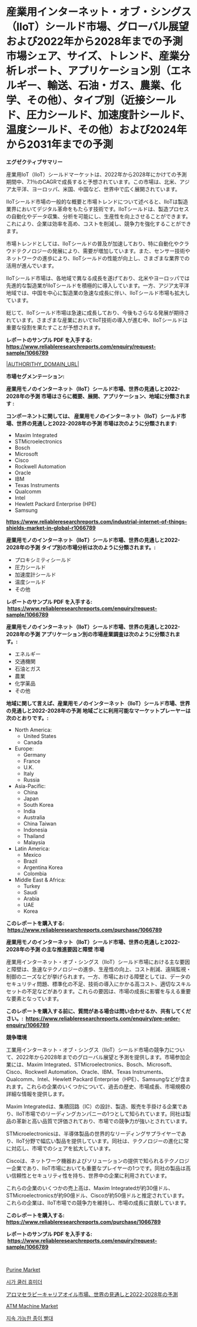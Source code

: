<p><h1>産業用インターネット・オブ・シングス（IIoT）シールド市場、グローバル展望および2022年から2028年までの予測市場シェア、サイズ、トレンド、産業分析レポート、アプリケーション別（エネルギー、輸送、石油・ガス、農業、化学、その他）、タイプ別（近接シールド、圧力シールド、加速度計シールド、温度シールド、その他）および2024年から2031年までの予測</h1></p><p><strong>エグゼクティブサマリー</strong></p>
<p><p>産業用IoT（IIoT）シールドマーケットは、2022年から2028年にかけての予測期間中、7.1％のCAGRで成長すると予想されています。この市場は、北米、アジア太平洋、ヨーロッパ、米国、中国など、世界中で広く展開されています。</p><p>IIoTシールド市場の一般的な概要と市場トレンドについて述べると、IIoTは製造業界においてデジタル革命をもたらす技術です。IIoTシールドは、製造プロセスの自動化やデータ収集、分析を可能にし、生産性を向上させることができます。これにより、企業は効率を高め、コストを削減し、競争力を強化することができます。</p><p>市場トレンドとしては、IIoTシールドの普及が加速しており、特に自動化やクラウドテクノロジーの発展により、需要が増加しています。また、センサー技術やネットワークの進歩により、IIoTシールドの性能が向上し、さまざまな業界での活用が進んでいます。</p><p>IIoTシールド市場は、各地域で異なる成長を遂げており、北米やヨーロッパでは先進的な製造業がIIoTシールドを積極的に導入しています。一方、アジア太平洋地域では、中国を中心に製造業の急速な成長に伴い、IIoTシールド市場も拡大しています。</p><p>総じて、IIoTシールド市場は急速に成長しており、今後もさらなる発展が期待されています。さまざまな産業においてIIoT技術の導入が進む中、IIoTシールドは重要な役割を果たすことが予想されます。</p></p>
<p><strong>レポートのサンプル PDF を入手する: <a href="https://www.reliableresearchreports.com/enquiry/request-sample/1066789">https://www.reliableresearchreports.com/enquiry/request-sample/1066789</a></strong></p>
<p><a href="|AUTHORITHY_DOMAIN_URL|">|AUTHORITHY_DOMAIN_URL|</a></p>
<p><strong>市場セグメンテーション:</strong></p>
<p><strong> 産業用モノのインターネット（IIoT）シールド市場、世界の見通しと2022-2028年の予測 市場はさらに概要、展開、アプリケーション、地域に分類されます :</strong></p>
<p><strong>コンポーネントに関しては、 産業用モノのインターネット（IIoT）シールド市場、世界の見通しと2022-2028年の予測 市場は次のように分類されます: &nbsp;</strong></p>
<p><ul><li>Maxim Integrated</li><li>STMicroelectronics</li><li>Bosch</li><li>Microsoft</li><li>Cisco</li><li>Rockwell Automation</li><li>Oracle</li><li>IBM</li><li>Texas Instruments</li><li>Qualcomm</li><li>Intel</li><li>Hewlett Packard Enterprise (HPE)</li><li>Samsung</li></ul></p>
<p><strong><a href="https://www.reliableresearchreports.com/industrial-internet-of-things-shields-market-in-global-r1066789">https://www.reliableresearchreports.com/industrial-internet-of-things-shields-market-in-global-r1066789</a></strong></p>
<p><strong> 産業用モノのインターネット（IIoT）シールド市場、世界の見通しと2022-2028年の予測 タイプ別の市場分析は次のように分類されます。:</strong></p>
<p><ul><li>プロキシミティシールド</li><li>圧力シールド</li><li>加速度計シールド</li><li>温度シールド</li><li>その他</li></ul></p>
<p><strong>レポートのサンプル PDF を入手する: &nbsp;<a href="https://www.reliableresearchreports.com/enquiry/request-sample/1066789">https://www.reliableresearchreports.com/enquiry/request-sample/1066789</a></strong></p>
<p><strong> 産業用モノのインターネット（IIoT）シールド市場、世界の見通しと2022-2028年の予測 アプリケーション別の市場産業調査は次のように分類されます。:</strong></p>
<p><ul><li>エネルギー</li><li>交通機関</li><li>石油とガス</li><li>農業</li><li>化学薬品</li><li>その他</li></ul></p>
<p><strong>地域に関して言えば、産業用モノのインターネット（IIoT）シールド市場、世界の見通しと2022-2028年の予測 地域ごとに利用可能なマーケットプレーヤーは次のとおりです。:</strong></p>
<p><ul>
    <li>
        North America:
        <ul>
            <li>United States</li>
            <li>Canada</li>
        </ul>
    </li>
    <li>
        Europe:
        <ul>
            <li>Germany</li>
            <li>France</li>
            <li>U.K.</li>
            <li>Italy</li>
            <li>Russia</li>
        </ul>
    </li>
    <li>
        Asia-Pacific:
        <ul>
            <li>China</li>
            <li>Japan</li>
            <li>South Korea</li>
            <li>India</li>
            <li>Australia</li>
            <li>China Taiwan</li>
            <li>Indonesia</li>
            <li>Thailand</li>
            <li>Malaysia</li>
        </ul>
    </li>
    <li>
        Latin America:
        <ul>
            <li>Mexico</li>
            <li>Brazil</li>
            <li>Argentina Korea</li>
            <li>Colombia</li>
        </ul>
    </li>
    <li>
        Middle East & Africa:
        <ul>
            <li>Turkey</li>
            <li>Saudi</li>
            <li>Arabia</li>
            <li>UAE</li>
            <li>Korea</li>
        </ul>
    </li>
    </ul></p>
<p><strong>このレポートを購入する: &nbsp;<a href="https://www.reliableresearchreports.com/purchase/1066789">https://www.reliableresearchreports.com/purchase/1066789</a></strong></p>
<p><strong>産業用モノのインターネット（IIoT）シールド市場、世界の見通しと2022-2028年の予測 の主な推進要因と障壁 市場</strong></p>
<p><p>産業用インターネット・オブ・シングス（IIoT）シールド市場における主な要因と障壁は、急速なテクノロジーの進歩、生産性の向上、コスト削減、遠隔監視・制御のニーズなどが挙げられます。一方、市場における障壁としては、データのセキュリティ問題、標準化の不足、技術の導入にかかる高コスト、適切なスキルセットの不足などがあります。これらの要因は、市場の成長に影響を与える重要な要素となっています。</p></p>
<p><strong>このレポートを購入する前に、質問がある場合は問い合わせるか、共有してください。:&nbsp; <a href="https://www.reliableresearchreports.com/enquiry/pre-order-enquiry/1066789">https://www.reliableresearchreports.com/enquiry/pre-order-enquiry/1066789</a></strong></p>
<p><strong>競争環境</strong></p>
<p><p>工業用インターネット・オブ・シングス（IIoT）シールド市場の競争力について、2022年から2028年までのグローバル展望と予測を提供します。市場参加企業には、Maxim Integrated、STMicroelectronics、Bosch、Microsoft、Cisco、Rockwell Automation、Oracle、IBM、Texas Instruments、Qualcomm、Intel、Hewlett Packard Enterprise（HPE）、Samsungなどが含まれます。これらの企業のいくつかについて、過去の歴史、市場成長、市場規模の詳細な情報を提供します。</p><p>Maxim Integratedは、集積回路（IC）の設計、製造、販売を手掛ける企業であり、IIoT市場でのリーディングカンパニーの1つとして知られています。同社は製品の革新と高い品質で評価されており、市場での競争力が強いとされています。</p><p>STMicroelectronicsは、半導体製品の世界的なリーディングサプライヤーであり、IIoT分野で幅広い製品を提供しています。同社は、テクノロジーの進化に常に対応し、市場でのシェアを拡大しています。</p><p>Ciscoは、ネットワーク機器およびソリューションの提供で知られるテクノロジー企業であり、IIoT市場においても重要なプレイヤーの1つです。同社の製品は高い信頼性とセキュリティ性を持ち、世界中の企業に利用されています。</p><p>これらの企業のいくつかの売上高は、Maxim Integratedが約30億ドル、STMicroelectronicsが約90億ドル、Ciscoが約50億ドルと推定されています。これらの企業は、IIoT市場での競争力を維持し、市場の成長に貢献しています。</p></p>
<p><strong>このレポートを購入する: &nbsp; <a href="https://www.reliableresearchreports.com/purchase/1066789">https://www.reliableresearchreports.com/purchase/1066789</a></strong></p>
<p><strong>レポートのサンプル PDF を入手する: &nbsp;<a href="https://www.reliableresearchreports.com/enquiry/request-sample/1066789">https://www.reliableresearchreports.com/enquiry/request-sample/1066789</a></strong><strong></strong></p>
<p>&nbsp;</p>
<p><p><a href="https://github.com/maudAbbott7/Market-Research-Report-List-1/blob/main/purine-market.md">Purine Market</a></p><p><a href="https://github.com/shade463/Market-Research-Report-List-1/blob/main/6915569119545.md">시가 쿨러 휴미더</a></p><p><a href="https://github.com/RudyBoyer2017/Market-Research-Report-List-1/blob/main/9584563131095.md">アロマセラピーキャリアオイル市場、世界の見通しと2022-2028年の予測</a></p><p><a href="https://issuu.com/reportprime-2/docs/atm-machine-market-size-2030.pptx">ATM Machine Market</a></p><p><a href="https://github.com/DavidRobb19/Market-Research-Report-List-1/blob/main/9778428119546.md">지속 가능한 종이 빨대</a></p></p>